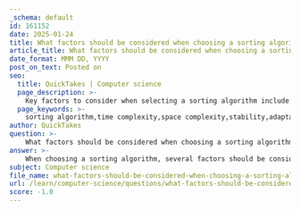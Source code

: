 ```yaml
---
_schema: default
id: 161152
date: 2025-01-24
title: What factors should be considered when choosing a sorting algorithm?
article_title: What factors should be considered when choosing a sorting algorithm?
date_format: MMM DD, YYYY
post_on_text: Posted on
seo:
  title: QuickTakes | Computer science
  page_description: >-
    Key factors to consider when selecting a sorting algorithm include time and space complexity, stability, adaptability, performance metrics, memory allocation strategies, implementation difficulty, and real-world constraints.
  page_keywords: >-
    sorting algorithm,time complexity,space complexity,stability,adaptability,worst-case performance,average-case performance,memory allocation,implementation complexity,real-world constraints
author: QuickTakes
question: >-
    What factors should be considered when choosing a sorting algorithm?
answer: >-
    When choosing a sorting algorithm, several factors should be considered to ensure optimal performance and suitability for the specific use case. Here are the key factors to take into account:\n\n1. **Time Complexity**: The efficiency of a sorting algorithm is often measured by its time complexity, which describes how the execution time increases with the size of the input data. Common time complexities for sorting algorithms include:\n   - $O(n^2)$ for simple algorithms like Bubble Sort, Selection Sort, and Insertion Sort.\n   - $O(n \log n)$ for more efficient algorithms like Merge Sort, Quick Sort, and Heap Sort.\n   Understanding the expected size of the data set can help in selecting an appropriate algorithm.\n\n2. **Space Complexity**: This refers to the amount of additional memory required by the algorithm. Some algorithms, like Merge Sort, require additional space proportional to the size of the input, while others, like Quick Sort and Heap Sort, can be performed in-place, requiring only a constant amount of additional space. If memory usage is a concern, in-place algorithms may be preferable.\n\n3. **Stability**: A sorting algorithm is stable if it preserves the relative order of records with equal keys. This is important in scenarios where the order of equal elements matters. For example, Merge Sort is stable, while Quick Sort is not inherently stable.\n\n4. **Adaptability**: Some algorithms perform better on partially sorted data. For instance, Insertion Sort can be very efficient for nearly sorted arrays, with a time complexity close to $O(n)$. If the data is expected to be partially sorted, an adaptive algorithm may be beneficial.\n\n5. **Worst-case vs. Average-case Performance**: It’s important to consider both the worst-case and average-case time complexities. For example, Quick Sort has an average-case time complexity of $O(n \log n)$ but can degrade to $O(n^2)$ in the worst case if not implemented with good pivot selection strategies.\n\n6. **Memory Allocation Strategies**: The efficiency of sorting algorithms can be influenced by how memory is allocated. Fragmented memory can lead to performance degradation, so understanding the memory allocation strategy can help optimize performance.\n\n7. **Number of Sorts Required**: In some applications, the number of times the data needs to be sorted can impact the choice of algorithm. Algorithms that are efficient for multiple sorts may be preferred in such cases.\n\n8. **Implementation Complexity**: Some algorithms are more complex to implement than others. For example, while Quick Sort is efficient, it can be more challenging to implement correctly compared to simpler algorithms like Bubble Sort.\n\n9. **Real-world Constraints**: Consideration of the specific constraints of the application, such as the environment in which the algorithm will run (e.g., embedded systems with limited resources), can also influence the choice of sorting algorithm.\n\nBy evaluating these factors, one can make an informed decision on which sorting algorithm is best suited for a particular application or dataset.
subject: Computer science
file_name: what-factors-should-be-considered-when-choosing-a-sorting-algorithm.md
url: /learn/computer-science/questions/what-factors-should-be-considered-when-choosing-a-sorting-algorithm
score: -1.0
---
```


&nbsp;